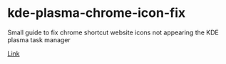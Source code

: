 # kde-plasma-chrome-icon-fix
Small guide to fix chrome shortcut website icons not appearing the KDE plasma task manager

[Link](https://superuser.com/questions/1015796/in-kde-plasma-5-how-to-i-create-standalone-launchers-desktop-shortcuts-to-web-a)
